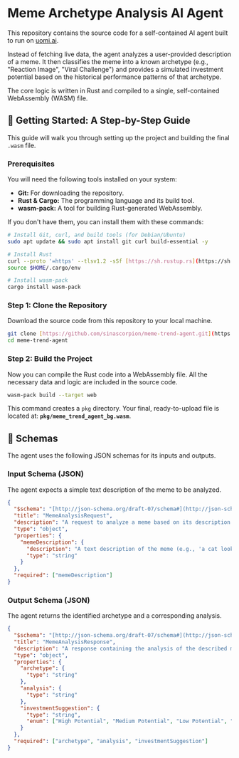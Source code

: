 # Meme Archetype Analysis AI Agent

This repository contains the source code for a self-contained AI agent built to run on [uomi.ai](https://uomi.ai/).

Instead of fetching live data, the agent analyzes a user-provided description of a meme. It then classifies the meme into a known archetype (e.g., "Reaction Image", "Viral Challenge") and provides a simulated investment potential based on the historical performance patterns of that archetype.

The core logic is written in Rust and compiled to a single, self-contained WebAssembly (WASM) file.

## 🚀 Getting Started: A Step-by-Step Guide

This guide will walk you through setting up the project and building the final `.wasm` file.

### Prerequisites

You will need the following tools installed on your system:

* **Git:** For downloading the repository.
* **Rust & Cargo:** The programming language and its build tool.
* **wasm-pack:** A tool for building Rust-generated WebAssembly.

If you don't have them, you can install them with these commands:

```bash
# Install Git, curl, and build tools (for Debian/Ubuntu)
sudo apt update && sudo apt install git curl build-essential -y

# Install Rust
curl --proto '=https' --tlsv1.2 -sSf [https://sh.rustup.rs](https://sh.rustup.rs) | sh
source $HOME/.cargo/env

# Install wasm-pack
cargo install wasm-pack
```

### Step 1: Clone the Repository

Download the source code from this repository to your local machine.

```bash
git clone [https://github.com/sinascorpion/meme-trend-agent.git](https://github.com/sinascorpion/meme-trend-agent.git)
cd meme-trend-agent
```

### Step 2: Build the Project

Now you can compile the Rust code into a WebAssembly file. All the necessary data and logic are included in the source code.

```bash
wasm-pack build --target web
```

This command creates a `pkg` directory. Your final, ready-to-upload file is located at: **`pkg/meme_trend_agent_bg.wasm`**.

## 📝 Schemas

The agent uses the following JSON schemas for its inputs and outputs.

### Input Schema (JSON)

The agent expects a simple text description of the meme to be analyzed.

```json
{
  "$schema": "[http://json-schema.org/draft-07/schema#](http://json-schema.org/draft-07/schema#)",
  "title": "MemeAnalysisRequest",
  "description": "A request to analyze a meme based on its description.",
  "type": "object",
  "properties": {
    "memeDescription": {
      "description": "A text description of the meme (e.g., 'a cat looking surprised', 'someone dancing to a popular song').",
      "type": "string"
    }
  },
  "required": ["memeDescription"]
}
```

### Output Schema (JSON)

The agent returns the identified archetype and a corresponding analysis.

```json
{
  "$schema": "[http://json-schema.org/draft-07/schema#](http://json-schema.org/draft-07/schema#)",
  "title": "MemeAnalysisResponse",
  "description": "A response containing the analysis of the described meme.",
  "type": "object",
  "properties": {
    "archetype": {
      "type": "string"
    },
    "analysis": {
      "type": "string"
    },
    "investmentSuggestion": {
      "type": "string",
      "enum": ["High Potential", "Medium Potential", "Low Potential", "Speculative"]
    }
  },
  "required": ["archetype", "analysis", "investmentSuggestion"]
}
